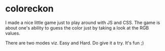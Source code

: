 # coloreckon

I made a nice little game just to play around with JS and CSS. The game is about one's ability to guess the color just by taking a look at the RGB values.

There are two modes viz. Easy and Hard. Do give it a try. It's fun ;)
